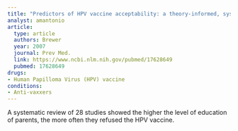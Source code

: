 ```yaml
---
title: "Predictors of HPV vaccine acceptability: a theory-informed, systematic review"
analyst: amantonio
article:
  type: article
  authors: Brewer
  year: 2007
  journal: Prev Med.
  link: https://www.ncbi.nlm.nih.gov/pubmed/17628649
  pubmed: 17628649
drugs:
- Human Papilloma Virus (HPV) vaccine
conditions:
- Anti-vaxxers
---
```


A systematic review of 28 studies showed the higher the level of education of parents, the more often they refused the HPV vaccine.
